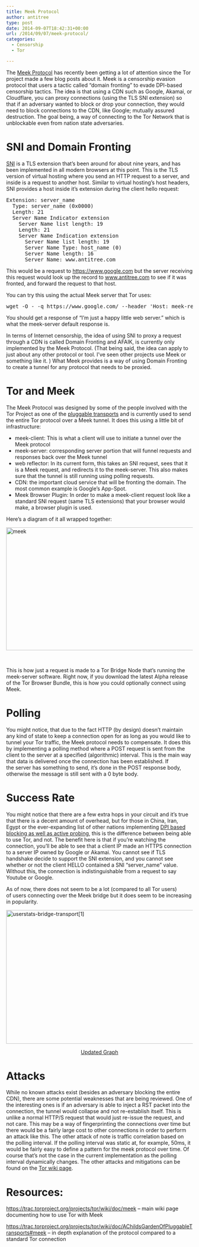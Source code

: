 ```yaml
---
title: Meek Protocol
author: antitree
type: post
date: 2014-09-07T18:42:31+00:00
url: /2014/09/07/meek-protocol/
categories:
  - Censorship
  - Tor

---
```

The [Meek Protocol][1] has recently been getting a lot of attention since the Tor project made a few blog posts about it. Meek is a censorship evasion protocol that users a tactic called &#8220;domain fronting&#8221; to evade DPI-based censorship tactics. The idea is that using a CDN such as Google, Akamai, or Cloudflare, you can proxy connections (using the TLS SNI extension) so that if an adversary wanted to block or drop your connection, they would need to block connections to the CDN, like Google; mutually assured destruction. The goal being, a way of connecting to the Tor Network that is unblockable even from nation state adversaries.

# SNI and Domain Fronting

[SNI][2] is a TLS extension that&#8217;s been around for about nine years, and has been implemented in all modern browsers at this point. This is the TLS version of virtual hosting where you send an HTTP request to a server, and inside is a request to another host. Similar to virtual hosting&#8217;s host headers, SNI provides a host inside it&#8217;s extension during the client hello request:

<pre class="lang:default mark:11 decode:true " title="TLS handshake with SNI">Extension: server_name
  Type: server_name (0x0000)
  Length: 21
  Server Name Indicator extension
    Server Name list length: 19
    Length: 21
    Server Name Indication extension
      Server Name list length: 19
      Server Name Type: host_name (0)
      Server Name length: 16
      Server Name: www.antitree.com</pre>

This would be a request to https://www.google.com but the server receiving this request would look up the record to www.antitree.com to see if it was fronted, and forward the request to that host.

You can try this using the actual Meek server that Tor uses:

<pre class="wiki">wget -O - -q https://www.google.com/ --header 'Host: meek-reflect.appspot.com'</pre>

You should get a response of &#8220;I&#8217;m just a happy little web server.&#8221; which is what the meek-server default response is.

In terms of Internet censorship, the idea of using SNI to proxy a request through a CDN is called Domain Fronting and AFAIK, is currently only implemented by the Meek Protocol. (That being said, the idea can apply to just about any other protocol or tool. I&#8217;ve seen other projects use Meek or something like it. ) What Meek provides is a way of using Domain Fronting to create a tunnel for any protocol that needs to be proxied.

# Tor and Meek

The Meek Protocol was designed by some of the people involved with the Tor Project as one of the [pluggable transports][3] and is currently used to send the entire Tor protocol over a Meek tunnel. It does this using a little bit of infrastructure:

  * meek-client: This is what a client will use to initiate a tunnel over the Meek protocol
  * meek-server: corresponding server portion that will funnel requests and responses back over the Meek tunnel
  * web reflector: In its current form, this takes an SNI request, sees that it is a Meek request, and redirects it to the meek-server. This also makes sure that the tunnel is still running using polling requests.
  * CDN: the important cloud service that will be fronting the domain. The most common example is Google&#8217;s App-Spot.
  * Meek Browser Plugin: In order to make a meek-client request look like a standard SNI request (same TLS extensions) that your browser would make, a browser plugin is used.

Here&#8217;s a diagram of it all wrapped together:

[<img class="alignnone wp-image-798" src="http://www.antitree.com/wp-content/uploads/2014/09/meek-1024x423.png" alt="meek" width="800" height="331" />][4]

&nbsp;

This is how just a request is made to a Tor Bridge Node that&#8217;s running the meek-server software. Right now, if you download the latest Alpha release of the Tor Browser Bundle, this is how you could optionally connect using Meek.

# Polling

You might notice, that due to the fact HTTP (by design) doesn&#8217;t maintain any kind of state to keep a connection open for as long as you would like to tunnel your Tor traffic, the Meek protocol needs to compensate. It does this by implementing a polling method where a POST request is sent from the client to the server at a specified (algorithmic) interval. This is the main way that data is delivered once the connection has been established. If the server has something to send, it&#8217;s done in the POST response body, otherwise the message is still sent with a 0 byte body.

# Success Rate

You might notice that there are a few extra hops in your circuit and it&#8217;s true that there is a decent amount of overhead, but for those in China, Iran, Egypt or the ever-expanding list of other nations implementing [DPI based blocking as well as active probing][5], this is the difference between being able to use Tor, and not. The benefit here is that if you&#8217;re watching the connection, you&#8217;ll be able to see that a client IP made an HTTPS connection to a server IP owned by Google or Akamai. You cannot see if TLS handshake decide to support the SNI extension, and you cannot see whether or not the client HELLO contained a SNI &#8220;server_name&#8221; value. Without this, the connection is indistinguishable from a request to say Youtube or Google.

As of now, there does not seem to be a lot (compared to all Tor users) of users connecting over the Meek bridge but it does seem to be increasing in popularity.

[<img class="alignnone size-full wp-image-803" src="http://www.antitree.com/wp-content/uploads/2014/09/userstats-bridge-transport1.png" alt="userstats-bridge-transport[1]" width="576" height="360" />][6]

<p style="text-align: center;">
  <a href="https://metrics.torproject.org/userstats-bridge-transport.png?transport=meek">Updated Graph</a>
</p>

# Attacks

While no known attacks exist (besides an adversary blocking the entire CDN), there are some potential weaknesses that are being reviewed. One of the interesting ones is if an adversary is able to inject a RST packet into the connection, the tunnel would collapse and not re-establish itself. This is unlike a normal HTTP/S request that would just re-issue the request, and not care. This may be a way of fingerprinting the connections over time but there would be a fairly large cost to other connections in order to perform an attack like this. The other attack of note is traffic correlation based on the polling interval. If the polling interval was static at, for example, 50ms, it would be fairly easy to define a pattern for the meek protocol over time. Of course that&#8217;s not the case in the current implementation as the polling interval dynamically changes. The other attacks and mitigations can be found on the [Tor wiki page][7].

# Resources:

<https://trac.torproject.org/projects/tor/wiki/doc/meek> &#8211; main wiki page documenting how to use Tor with Meek

<https://trac.torproject.org/projects/tor/wiki/doc/AChildsGardenOfPluggableTransports#meek> &#8211; in depth explanation of the protocol compared to a standard Tor connection

 [1]: https://trac.torproject.org/projects/tor/wiki/doc/meek
 [2]: https://en.wikipedia.org/wiki/Server_Name_Indication
 [3]: https://www.torproject.org/docs/pluggable-transports
 [4]: http://www.antitree.com/wp-content/uploads/2014/09/meek.png
 [5]: http://freehaven.net/anonbib/#foci12-winter
 [6]: http://www.antitree.com/wp-content/uploads/2014/09/userstats-bridge-transport1.png
 [7]: https://trac.torproject.org/projects/tor/wiki/doc/meek#Barrierstoindistinguishability